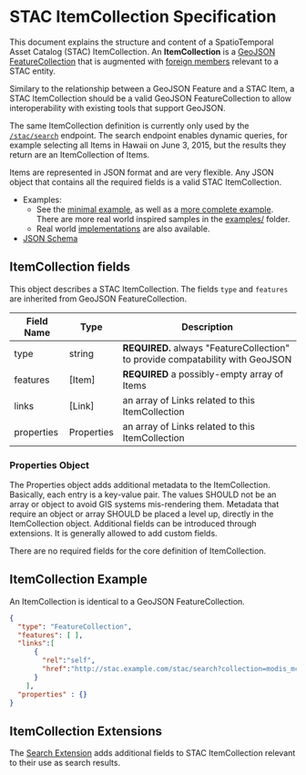 # STAC ItemCollection Specification

This document explains the structure and content of a SpatioTemporal Asset Catalog (STAC) ItemCollection. An **ItemCollection** is a [GeoJSON](http://geojson.org/) [FeatureCollection](https://tools.ietf.org/html/rfc7946#section-3.3) 
that is augmented with [foreign members](https://tools.ietf.org/html/rfc7946#section-6) relevant to a STAC entity.

Similary to the relationship between a GeoJSON Feature and a STAC Item, a STAC ItemCollection should be a valid GeoJSON FeatureCollection to allow interoperability with existing tools that support GeoJSON. 

The same ItemCollection definition is currently only used by the [`/stac/search`](../api-spec/README.md) endpoint. 
The search endpoint enables dynamic
queries, for example selecting all Items in Hawaii on June 3, 2015, but the results they return are an
ItemCollection of Items.

Items are represented in JSON format and are very flexible. Any JSON object that contains all the
required fields is a valid STAC ItemCollection.

- Examples:
  - See the [minimal example](examples/minimal-sample.json), as well as a [more complete example](examples/sample-full.json). There are more real world inspired samples in the [examples/](examples/) folder.
  - Real world [implementations](../implementations.md) are also available.
- [JSON Schema](json-schema/itemcollection.json)

## ItemCollection fields

This object describes a STAC ItemCollection. The fields `type` and `features` are inherited from GeoJSON FeatureCollection.

| Field Name | Type                                                                       | Description |
| ---------- | -------------------------------------------------------------------------- | ----------- |
| type       | string | **REQUIRED.** always "FeatureCollection" to provide compatability with GeoJSON  |
| features   | [Item] | **REQUIRED** a possibly-empty array of Items          |
| links      | [Link] | an array of Links related to this ItemCollection   |
| properties      | Properties | an array of Links related to this ItemCollection   |

### Properties Object

The Properties object adds additional metadata to the ItemCollection. Basically, each entry is a
key-value pair. The values SHOULD not be an array or object to avoid GIS systems mis-rendering them.
Metadata that require an object or array SHOULD be placed a level up, directly in the
ItemCollection object. Additional fields can be introduced through extensions. It is generally allowed to add
custom fields.

There are no required fields for the core definition of ItemCollection.

## ItemCollection Example

An ItemCollection is identical to a GeoJSON FeatureCollection.

```json
{
  "type": "FeatureCollection",
  "features": [ ],
  "links":[
      {
        "rel":"self",
        "href":"http://stac.example.com/stac/search?collection=modis_mcd43a4"
      }
    ],
  "properties" : {}  
}
```

## ItemCollection Extensions

The [Search Extension](extensions/search/README.md) adds additional fields to STAC ItemCollection relevant to their use as 
search results.

